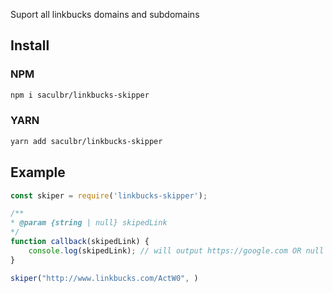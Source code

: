 Suport all linkbucks domains and subdomains

## Install

### NPM
```bash
npm i saculbr/linkbucks-skipper
```

### YARN 
```bash
yarn add saculbr/linkbucks-skipper
```

## Example
```javascript
const skiper = require('linkbucks-skipper');

/**
* @param {string | null} skipedLink
*/
function callback(skipedLink) {
    console.log(skipedLink); // will output https://google.com OR null if fail
}

skiper("http://www.linkbucks.com/ActW0", )
```
